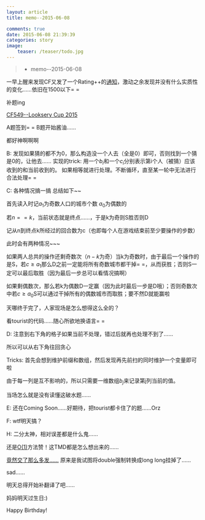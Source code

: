 ```yaml
---
layout: article
title: memo--2015-06-08

comments: true
date: 2015-06-08 21:39:39
categories: story
image:
    teaser: /teaser/todo.jpg
---
```


>* memo--2015-06-08

一早上醒来发现CF又发了一个Rating++的[通知](http://codeforces.com/bestRatingChanges/620170)，激动之余发现并没有什么实质性的变化……依旧在1500以下= =

补题ing

[CF549--Looksery Cup 2015](http://codeforces.com/blog/entry/18363)

A题签到= =
B题开始酱油……

都好神啊啊啊

B: 发现如果猜的都不为0，那么构造没一个人去（全是0）即可，否则找到一个猜是0的，让他去……
实现的trick: 用一个$b_i$和一个$c_i$分别表示第i个人（被猜）应该收到的和当前收到的。
如果相等就进行处理。不断循环，直至某一轮中无法进行合法处理= =

C: 各种情况搞一搞
总结如下~~

首先读入时记$a_{1}$为奇数人口的城市个数
$a_{0}$为偶数的

若$n == k$，当前状态就是终点……，于是k为奇则S胜否则D

记从n到终点k所经过的回合数为c（也即每个人在游戏结束前至少要操作的步数）

此时会有两种情况~~~

如果两人总共的操作还剩奇数次（$n - k$为奇）当k为奇数时，由于最后一个操作的是S，若$c \geq a_{1}$那么D之前一定能将所有奇数城市都干掉= =，从而获胜；否则S一定可以最后取胜（因为最后一步总可以看情况搞啊）

如果剩偶数次，那么若k为偶数D一定赢（因为此时最后一步是D哦）；否则奇数次中若$c \geq a_{0}$S可以通过干掉所有的偶数城市而取胜；要不然D就能赢啦

天哪终于完了，人家现场是怎么想得这么全的？

看tourist的代码……随心所欲地换语言= =

D: 注意到右下角的格子如果当前不处理，错过后就再也处理不到了……

所以可以从右下角往回贪心

Tricks: 首先会想到维护前缀和数组，然后发现再先前扫的同时维护一个变量即可啦

由于每一列是互不影响的，所以只需要一维数组$b_j$来记录第j列当前的值。

当场怎么就是没有读懂这破水题……

E: 还在Coming Soon……好期待，把tourist都卡住了的题……Orz

F: wtf明天搞？

H: 二分太神，相对误差都是什么鬼……

还是[O(1)](http://codeforces.com/blog/entry/18363?#comment-233514)方法赞！这TMD都是怎么想出来的……

[竟然交了那么多发……](http://codeforces.com/contest/549/submission/11496102)
原来是我试图将double强制转换成long long挂掉了……

sad……

明天总得开始补翻译了吧……

妈妈明天过生日:)

Happy Birthday!

